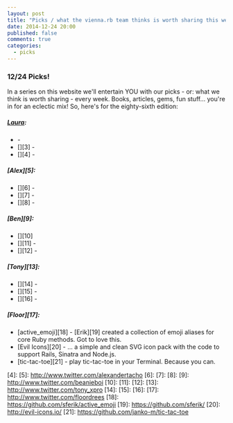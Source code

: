 ```yaml
---
layout: post
title: "Picks / what the vienna.rb team thinks is worth sharing this week"
date: 2014-12-24 20:00
published: false
comments: true
categories:
  - picks
---
```


### 12/24 Picks!

In a series on this website we'll entertain YOU with our picks - or: what we think is worth sharing - every week.
Books, articles, gems, fun stuff... you're in for an eclectic mix! So, here's for the eighty-sixth edition:

##### [Laura][1]:
  - [][2] -
  - [][3] -
  - [][4] -

##### [Alex][5]:
  - [][6] -
  - [][7] -
  - [][8] -

##### [Ben][9]:
  - [][10]
  - [][11] -
  - [][12] -

##### [Tony][13]:
  - [][14] -
  - [][15] -
  - [][16] -

##### [Floor][17]:
  - [active_emoji][18] - [Erik][19] created a collection of emoji aliases for core Ruby methods. Got to love this.  
  - [Evil Icons][20] - ... a simple and clean SVG icon pack with the code to support Rails, Sinatra and Node.js.
  - [tic-tac-toe][21] - play tic-tac-toe in your Terminal. Because you can.

[1]: http://www.twitter.com/alicetragedy
[2]:
[3]:
[4]:
[5]: http://www.twitter.com/alexandertacho
[6]:
[7]:
[8]:
[9]: http://www.twitter.com/beanieboi
[10]:
[11]:
[12]:
[13]: http://www.twitter.com/tony_xpro
[14]:
[15]:
[16]:
[17]: http://www.twitter.com/floordrees
[18]: https://github.com/sferik/active_emoji
[19]: https://github.com/sferik/
[20]: http://evil-icons.io/
[21]: https://github.com/janko-m/tic-tac-toe
